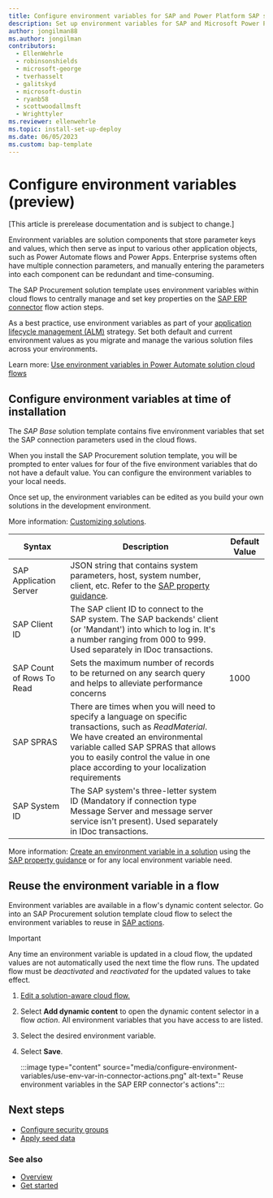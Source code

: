 ```yaml
---
title: Configure environment variables for SAP and Power Platform SAP solutions  (preview)
description: Set up environment variables for SAP and Microsoft Power Platform SAP solutions.
author: jongilman88
ms.author: jongilman
contributors:
  - EllenWehrle
  - robinsonshields
  - microsoft-george
  - tverhasselt
  - galitskyd
  - microsoft-dustin
  - ryanb58
  - scottwoodallmsft
  - Wrighttyler
ms.reviewer: ellenwehrle
ms.topic: install-set-up-deploy
ms.date: 06/05/2023
ms.custom: bap-template
---
```


# Configure environment variables (preview)

[This article is prerelease documentation and is subject to change.]

Environment variables are solution components that store parameter keys and values, which then serve as input to various other application objects, such as Power Automate flows and Power Apps. Enterprise systems often have multiple connection parameters, and manually entering the parameters into each component can be redundant and time-consuming.

The SAP Procurement solution template uses environment variables within cloud flows to centrally manage and set key properties on the [SAP ERP connector](/connectors/saperp/) flow action steps.

As a best practice, use environment variables as part of your [application lifecycle management (ALM)](/power-platform/alm/overview-alm) strategy. Set both default and current environment values as you migrate and manage the various solution files across your environments.

Learn more: [Use environment variables in Power Automate solution cloud flows](/power-apps/maker/data-platform/environmentvariables#use-environment-variables-in-power-automate-solution-cloud-flows)

## Configure environment variables at time of installation

The _SAP Base_ solution template contains five environment variables that set the SAP connection parameters used in the cloud flows.

When you install the SAP Procurement solution template, you will be prompted to enter values for four of the five environment variables that do not have a default value. You can configure the environment variables to your local needs.

Once set up, the environment variables can be edited as you build your own solutions in the development environment.

More information: [Customizing solutions](customize-solutions.md).

| Syntax | Description | Default Value |
| ----------- | ----------- | ----------- |
| SAP Application Server | JSON string that contains system parameters, host, system number, client, etc. Refer to the [SAP property guidance](/connectors/saperp/#sap-system-property-guidance).  |  |
| SAP Client ID | The SAP client ID to connect to the SAP system. The SAP backends' client (or 'Mandant') into which to log in. It's a number ranging from 000 to 999. Used separately in IDoc transactions. |  |
| SAP Count of Rows To Read | Sets the maximum number of records to be returned on any search query and helps to alleviate performance concerns  | 1000 |
| SAP SPRAS | There are times when you will need to specify a language on specific transactions, such as _ReadMaterial_. We have created an environmental variable called SAP SPRAS that allows you to easily control the value in one place according to your localization requirements |  |
| SAP System ID | The SAP system's three-letter system ID (Mandatory if connection type Message Server and message server service isn't present). Used separately in IDoc transactions. |  |

More information: [Create an environment variable in a solution](/power-apps/maker/data-platform/environmentvariables#create-an-environment-variable-in-a-solution) using the [SAP property guidance](/connectors/saperp/#sap-system-property-guidance) or for any local environment variable need.

## Reuse the environment variable in a flow

Environment variables are available in a flow's dynamic content selector. Go into an SAP Procurement solution template cloud flow to select the environment variables to reuse in [SAP actions](/connectors/sap/#actions).

> [!IMPORTANT]
>
> Any time an environment variable is updated in a cloud flow, the updated values are not automatically used the next time the flow runs. The updated flow must be _deactivated_ and _reactivated_ for the updated values to take effect.

1. [Edit a solution-aware cloud flow.](/power-automate/edit-solution-aware-flow)
1. Select **Add dynamic content** to open the dynamic content selector in a flow _action_. All environment variables that you have access to are listed.
1. Select the desired environment variable.
1. Select **Save**.

    :::image type="content" source="media/configure-environment-variables/use-env-var-in-connector-actions.png" alt-text=" Reuse environment variables in the SAP ERP connector's actions":::

## Next steps

- [Configure security groups](configure-security-groups.md)
- [Apply seed data](apply-seed-data.md)

### See also

- [Overview](../overview.md)
- [Get started](get-started.md)

